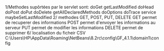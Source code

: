 1/Methodes supôrtées par le servlet sont:
doGet
getLastModified
doHead
doPost
doPut
doDelete
getAllDeclaredMethods
doOptions
doTrace
service
maybeSetLastModified
2/ methodes GET, POST, PUT, DELETE
GET permet de recuperer des informations 
POST permet d'envoyer les informations au serveur
PUT permet de modifier les informations
DELETE permet de supprimer
6/ localisation du ficheir CSV
    C:\Users\HP\AppData\Roaming\NetBeans\8.2rc\config\GF_4.1.1\domain1\config